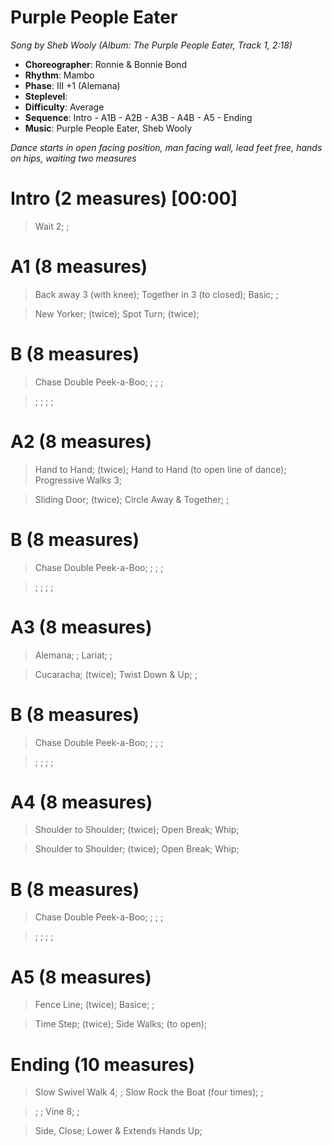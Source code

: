 # Purple People Eater
*Song by Sheb Wooly (Album: The Purple People Eater, Track 1, 2:18)*
 
* **Choreographer**: Ronnie & Bonnie Bond
* **Rhythm**: Mambo
* **Phase**: III +1 (Alemana)
* **Steplevel**: 
* **Difficulty**: Average
* **Sequence**: Intro - A1B - A2B - A3B - A4B - A5 - Ending
* **Music**: Purple People Eater, Sheb Wooly
 
*Dance starts in open facing position, man facing wall, lead feet free, hands on hips, waiting two measures*
 
# Intro (2 measures) [00:00]

> Wait 2; ;

# A1 (8 measures)

> Back away 3 (with knee); Together in 3 (to closed); Basic; ; 

> New Yorker; (twice); Spot Turn; (twice);

# B (8 measures) 

> Chase Double Peek-a-Boo; ; ; ;

> ; ; ; ;

# A2 (8 measures)

> Hand to Hand; (twice); Hand to Hand (to open line of dance); Progressive Walks 3;

> Sliding Door; (twice); Circle Away & Together; ;

# B (8 measures) 

> Chase Double Peek-a-Boo; ; ; ;

> ; ; ; ;

# A3 (8 measures)

> Alemana; ; Lariat; ;

> Cucaracha; (twice); Twist Down & Up; ;

# B (8 measures) 

> Chase Double Peek-a-Boo; ; ; ;

> ; ; ; ;

# A4 (8 measures)

> Shoulder to Shoulder; (twice); Open Break; Whip;

> Shoulder to Shoulder; (twice); Open Break; Whip;

# B (8 measures) 

> Chase Double Peek-a-Boo; ; ; ;

> ; ; ; ;

# A5 (8 measures)

> Fence Line; (twice); Basice; ;

> Time Step; (twice); Side Walks; (to open);

# Ending (10 measures)

> Slow Swivel Walk 4; ; Slow Rock the Boat (four times); ; 

> ; ; Vine 8; ;

> Side, Close; Lower & Extends Hands Up;